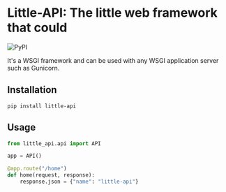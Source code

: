 # Little-API: The little web framework that could

![PyPI](https://img.shields.io/pypi/v/little-api.svg)

It's a WSGI framework and can be used with any WSGI application server such as Gunicorn.

## Installation

```shell
pip install little-api
```

## Usage

``` python
from little_api.api import API

app = API()

@app.route("/home")
def home(request, response):
    response.json = {"name": "little-api"}
```
